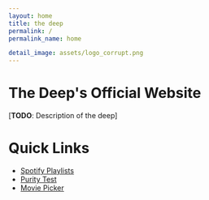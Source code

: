 ```yaml
---
layout: home
title: the deep
permalink: /
permalink_name: home

detail_image: assets/logo_corrupt.png
---
```


# The Deep's Official Website

[**TODO**: Description of the deep]

# Quick Links

- [Spotify Playlists](/the-deep/spotify)
- [Purity Test](/the-deep/purity_test)
- [Movie Picker](https://tareqdandachi.github.io/Movie-Picker/pick)
